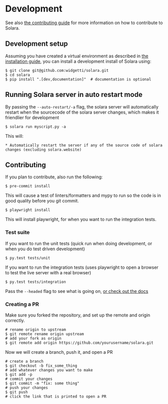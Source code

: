 # Development

See also [the contributing guide](/docs/howto/contribute) for more information on how to contribute to Solara.
## Development setup

Assuming you have created a virtual environment as described in [the installation guide](/docs/installing), you can install a development install of Solara using:

    $ git clone git@github.com:widgetti/solara.git
    $ cd solara
    $ pip install ".[dev,documentation]"  # documentation is optional


## Running Solara server in auto restart mode

By passing the `--auto-restart/-a` flag, the solara server will automatically restart when the sourcecode of the solara server changes, which makes it friendlier for development

    $ solara run myscript.py -a

This will:

    * Automatically restart the server if any of the source code of solara changes (excluding solara.website)

## Contributing

If you plan to contribute, also run the following:

    $ pre-commit install

This will cause a test of linters/formatters and mypy to run so the code is in good quality before you git commit.

    $ playwright install

This will install playwright, for when you want to run the integration tests.

### Test suite

If you want to run the unit tests (quick run when doing development, or when you do test driven development)

    $ py.test tests/unit


If you want to run the integration tests (uses playwright to open a browser to test the live server with a real browser)

    $ py.test tests/integration

Pass the `--headed` flag to see what is going on, [or check out the docs](https://playwright.dev/python/docs/intro)


### Creating a PR

Make sure you forked the repository, and set up the remote and origin correctly.

```
# rename origin to upstream
$ git remote rename origin upstream
# add your fork as origin
$ git remote add origin https://github.com/yourusername/solara.git
```

Now we will create a branch, push it, and open a PR

```
# create a branch
$ git checkout -b fix_some_thing
# add whatever changes you want to make
$ git add -p
# commit your changes
$ git commit -m "fix: some thing"
# push your changes
$ git push
# click the link that is printed to open a PR
```
